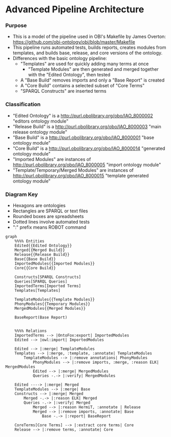 # Advanced Pipeline Architecture
### Purpose
* This is a model of the pipeline used in OBI's Makefile by James Overton: https://github.com/obi-ontology/obi/blob/master/Makefile
* This pipeline runs automated tests, builds reports, creates modules from templates, and builds base, release, and core versions of the ontology.
* Differences with the basic ontology pipeline:
	* "Templates" are used for quickly adding many terms at once
		* "Template Modules" are then generated and merged together with the "Edited Ontology", then tested
	* A "Base Build" removes imports and only a "Base Report" is created
	* A "Core Build" contains a selected subset of "Core Terms"
	* "SPARQL Constructs" are inserted terms

### Classification
* "Edited Ontology" is a http://purl.obolibrary.org/obo/IAO_8000002 "editors ontology module"
* "Release Build" is a http://purl.obolibrary.org/obo/IAO_8000003 "main release ontology module"
* "Base Build" is a http://purl.obolibrary.org/obo/IAO_8000001 "base ontology module"
* "Core Build" is a http://purl.obolibrary.org/obo/IAO_8000014 "generated ontology module"
* "Imported Modules" are instances of http://purl.obolibrary.org/obo/IAO_8000005 "import ontology module"
* "Template/Temporary/Merged Modules" are instances of http://purl.obolibrary.org/obo/IAO_8000015 "template generated ontology module"

### Diagram Key
* Hexagons are ontologies
* Rectangles are SPARQL or text files
* Rounded boxes are spreadsheets
* Dotted lines involve automated tests
* ":" prefix means ROBOT command

```mermaid
graph
	%%%% Entities
	Edited{{Edited Ontology}}
	Merged{{Merged Build}}
	Release{{Release Build}}
	Base{{Base Build}}
	ImportedModules{{Imported Modules}}
	Core{{Core Build}}

	Constructs[SPARQL Constructs]
	Queries[SPARQL Queries]
	ImportedTerms[Imported Terms]
	Templates[Templates]

	TemplateModules{{Template Modules}}
	PhonyModules{{Temporary Modules}}
	MergedModules{{Merged Modules}}

	BaseReport(Base Report)


	%%%% Relations
	ImportedTerms --> |OntoFox:export| ImportedModules
	Edited --> |owl:import| ImportedModules

	Edited --> |:merge| TemplateModules
	Templates --> |:merge, :template, :annotate| TemplateModules
		TemplateModules --> |:remove annotations| PhonyModules
			PhonyModules --> |:remove imports, :merge, :reason ELK| MergedModules
			Edited --> |:merge| MergedModules
			Queries -.-> |:verify| MergedModules

	Edited ----> |:merge| Merged
	TemplateModules --> |:merge| Base
	Constructs --> |:merge| Merged
		Merged -.-> |:reason ELK| Merged
		Queries -.-> |:verify| Merged
			Merged --> |:reason HermiT, :annotate | Release
			Merged --> |:remove imports, :annotate| Base
				Base -.-> |:report| BaseReport

	CoreTerms[Core Terms] --> |:extract core terms| Core
	Release --> |:remove terms, :annotate| Core
```